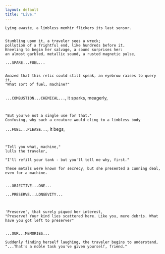 ```yaml
---
layout: default
title: "Live."
---
```

```
Lying awaste, a limbless menhir flickers its last sensor. 


Stumbling upon it, a traveler sees a wreck;
pollution of a frightful end, like hundreds before it.
Kneeling to begin her salvage, a sound surprises her:
an almost garbled, metallic sound, a rusted magnetic pulse,
```
`...SPARE...FUEL...`  
```

Amazed that this relic could still speak, an eyebrow raises to query it,  
"What sort of fuel, machine?" 


```  
`...COMBUSTION...CHEMICAL...`, it sparks, meagerly,  
```


"But you've not a single use for that."
Confusing, why such a creature would cling to a limbless body
```  
`...FUEL...PLEASE...`, it begs,  
```


"Tell you what, machine," 
lulls the traveler,

"I'll refill your tank - but you'll tell me why, first."

These metals were known for secrecy, but she presented a cunning deal, 
even for a machine.


```
`...OBJECTIVE...ONE...`  

`...PRESERVE...LONGEVITY...`  
```


'Preserve', that surely piqued her interest,
"Preserve? Your kind lies scattered here. Like you, mere debris. What have you got left to preserve?"


```
`...OUR...MEMORIES...`
```
Suddenly finding herself laughing, the traveler begins to understand,  
"...That's a noble task you've given yourself, friend."
```
